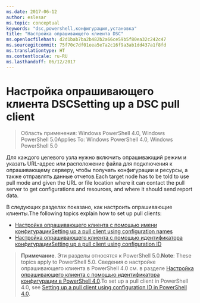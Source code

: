 ```yaml
---
ms.date: 2017-06-12
author: eslesar
ms.topic: conceptual
keywords: "dsc,powershell,конфигурация,установка"
title: "Настройка опрашивающего клиента DSC"
ms.openlocfilehash: d2d1bab7ba2b482b2a66ce59b5f80ea32c242c47
ms.sourcegitcommit: 75f70c7df01eea5e7a2c16f9a3ab1dd437a1f8fd
ms.translationtype: HT
ms.contentlocale: ru-RU
ms.lasthandoff: 06/12/2017
---
```

# <a name="setting-up-a-dsc-pull-client"></a><span data-ttu-id="11634-103">Настройка опрашивающего клиента DSC</span><span class="sxs-lookup"><span data-stu-id="11634-103">Setting up a DSC pull client</span></span>

> <span data-ttu-id="11634-104">Область применения: Windows PowerShell 4.0, Windows PowerShell 5.0</span><span class="sxs-lookup"><span data-stu-id="11634-104">Applies To: Windows PowerShell 4.0, Windows PowerShell 5.0</span></span>

<span data-ttu-id="11634-105">Для каждого целевого узла нужно включить опрашивающий режим и указать URL-адрес или расположение файла для подключения к опрашивающему серверу, чтобы получать конфигурации и ресурсы, а также отправлять данные отчетов.</span><span class="sxs-lookup"><span data-stu-id="11634-105">Each target node has to be told to use pull mode and given the URL or file location where it can contact the pull server to get configurations and resources, and where it should send report data.</span></span>


<span data-ttu-id="11634-106">В следующих разделах показано, как настроить опрашивающие клиенты.</span><span class="sxs-lookup"><span data-stu-id="11634-106">The following topics explain how to set up pull clients:</span></span>

* [<span data-ttu-id="11634-107">Настройка опрашивающего клиента с помощью имени конфигурации</span><span class="sxs-lookup"><span data-stu-id="11634-107">Setting up a pull client using configuration names</span></span>](pullClientConfigNames.md)
* [<span data-ttu-id="11634-108">Настройка опрашивающего клиента с помощью идентификатора конфигурации</span><span class="sxs-lookup"><span data-stu-id="11634-108">Setting up a pull client using configuration ID</span></span>](pullClientConfigID.md)

> <span data-ttu-id="11634-109">**Примечание**. Эти разделы относятся к PowerShell 5.0.</span><span class="sxs-lookup"><span data-stu-id="11634-109">**Note**: These topics apply to PowerShell 5.0.</span></span> <span data-ttu-id="11634-110">Сведения о настройке опрашивающего клиента в PowerShell 4.0 см. в разделе [Настройка опрашивающего клиента с помощью идентификатора конфигурации в PowerShell 4.0](pullClientConfigID4.md).</span><span class="sxs-lookup"><span data-stu-id="11634-110">To set up a pull client in PowerShell 4.0, see [Setting up a pull client using configuration ID in PowerShell 4.0](pullClientConfigID4.md).</span></span>

